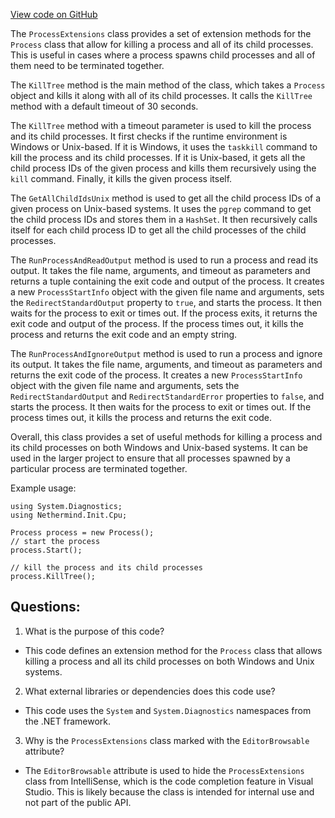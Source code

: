 [View code on GitHub](https://github.com/nethermindeth/nethermind/Nethermind.Init/Cpu/ProcessExtensions.cs)

The `ProcessExtensions` class provides a set of extension methods for the `Process` class that allow for killing a process and all of its child processes. This is useful in cases where a process spawns child processes and all of them need to be terminated together. 

The `KillTree` method is the main method of the class, which takes a `Process` object and kills it along with all of its child processes. It calls the `KillTree` method with a default timeout of 30 seconds. 

The `KillTree` method with a timeout parameter is used to kill the process and its child processes. It first checks if the runtime environment is Windows or Unix-based. If it is Windows, it uses the `taskkill` command to kill the process and its child processes. If it is Unix-based, it gets all the child process IDs of the given process and kills them recursively using the `kill` command. Finally, it kills the given process itself. 

The `GetAllChildIdsUnix` method is used to get all the child process IDs of a given process on Unix-based systems. It uses the `pgrep` command to get the child process IDs and stores them in a `HashSet`. It then recursively calls itself for each child process ID to get all the child processes of the child processes. 

The `RunProcessAndReadOutput` method is used to run a process and read its output. It takes the file name, arguments, and timeout as parameters and returns a tuple containing the exit code and output of the process. It creates a new `ProcessStartInfo` object with the given file name and arguments, sets the `RedirectStandardOutput` property to `true`, and starts the process. It then waits for the process to exit or times out. If the process exits, it returns the exit code and output of the process. If the process times out, it kills the process and returns the exit code and an empty string. 

The `RunProcessAndIgnoreOutput` method is used to run a process and ignore its output. It takes the file name, arguments, and timeout as parameters and returns the exit code of the process. It creates a new `ProcessStartInfo` object with the given file name and arguments, sets the `RedirectStandardOutput` and `RedirectStandardError` properties to `false`, and starts the process. It then waits for the process to exit or times out. If the process times out, it kills the process and returns the exit code. 

Overall, this class provides a set of useful methods for killing a process and its child processes on both Windows and Unix-based systems. It can be used in the larger project to ensure that all processes spawned by a particular process are terminated together. 

Example usage:

```
using System.Diagnostics;
using Nethermind.Init.Cpu;

Process process = new Process();
// start the process
process.Start();

// kill the process and its child processes
process.KillTree();
```
## Questions: 
 1. What is the purpose of this code?
- This code defines an extension method for the `Process` class that allows killing a process and all its child processes on both Windows and Unix systems.

2. What external libraries or dependencies does this code use?
- This code uses the `System` and `System.Diagnostics` namespaces from the .NET framework.

3. Why is the `ProcessExtensions` class marked with the `EditorBrowsable` attribute?
- The `EditorBrowsable` attribute is used to hide the `ProcessExtensions` class from IntelliSense, which is the code completion feature in Visual Studio. This is likely because the class is intended for internal use and not part of the public API.